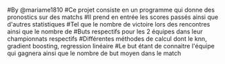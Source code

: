 #By @mariame1810
#Ce projet consiste en un programme qui donne des pronostics sur des matchs
#Il prend en entrée les scores passés ainsi que d'autres statistiques 
#Tel que le nombre de victoire lors des rencontres ainsi que le nombre de 
#Buts respectifs pour les 2 équipes dans leur championnats respectifs
#Différentes méthodes de calcul dont le knn, gradient boosting, regression linéaire
#Le but étant de connaitre l'équipe qui gagnera ainsi que le nombre de but moyen dans le match 
